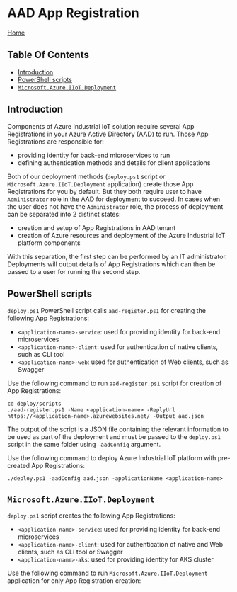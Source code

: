 # AAD App Registration  <!-- omit in toc -->

[Home](readme.md)

## Table Of Contents <!-- omit in toc -->

* [Introduction](#introduction)
* [PowerShell scripts](#powershell-scripts)
* [`Microsoft.Azure.IIoT.Deployment`](#microsoftazureiiotdeployment)

## Introduction

Components of Azure Industrial IoT solution require several App Registrations in your Azure Active Directory
(AAD) to run. Those App Registrations are responsible for:

* providing identity for back-end microservices to run
* defining authentication methods and details for client applications

Both of our deployment methods (`deploy.ps1` script or `Microsoft.Azure.IIoT.Deployment` application) create
those App Registrations for you by default. But they both require user to have `Administrator` role in the AAD
for deployment to succeed. In cases when the user does not have the `Administrator` role, the process of
deployment can be separated into 2 distinct states:

* creation and setup of App Registrations in AAD tenant
* creation of Azure resources and deployment of the Azure Industrial IoT platform components

With this separation, the first step can be performed by an IT administrator. Deployments will output details
of App Registrations which can then be passed to a user for running the second step.

## PowerShell scripts

`deploy.ps1` PowerShell script calls `aad-register.ps1` for creating the following App Registrations:

* `<application-name>-service`: used for providing identity for back-end microservices
* `<application-name>-client`: used for authentication of native clients, such as CLI tool
* `<application-name>-web`: used for authentication of Web clients, such as Swagger

Use the following command to run `aad-register.ps1` script for creation of App Registrations:

```pwsh
cd deploy/scripts
./aad-register.ps1 -Name <application-name> -ReplyUrl https://<application-name>.azurewebsites.net/ -Output aad.json
```

The output of the script is a JSON file containing the relevant information to be used as part of the
deployment and must be passed to the `deploy.ps1` script in the same folder using `-aadConfig` argument.

Use the following command to deploy Azure Industrial IoT platform with pre-created App Registrations:

```pwsh
./deploy.ps1 -aadConfig aad.json -applicationName <application-name>
```

## `Microsoft.Azure.IIoT.Deployment`

`deploy.ps1` script creates the following App Registrations:

* `<application-name>-service`: used for providing identity for back-end microservices
* `<application-name>-client`: used for authentication of native and Web clients, such as CLI tool or Swagger
* `<application-name>-aks`: used for providing identity for AKS cluster

Use the following command to run `Microsoft.Azure.IIoT.Deployment` application for only App Registration creation:

```bash
```
